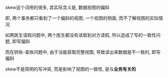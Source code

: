 skew这个词用的很多, 其实际含义是, 数据视图的偏斜

即, 两个事务都只看到了一个偏斜的视图, 一个视图的侧面, 而不了解视图的实际情况.

如两医生请假问题中, 两个医生都没有读取到对方请假, 所以造成了写的一致性问题, 即写偏斜

而在转账-查账问题中, 由于没能获取完整视图, 导致读出来数据是不一致的, 即写偏斜

skew不是简明的写冲突, 而是影响了视图的一致性, 是与**业务有关的**


